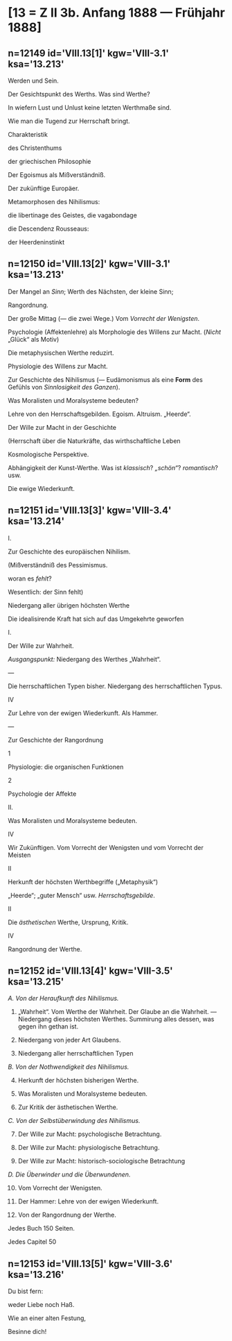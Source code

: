 # [13 = Z II 3b. Anfang 1888 — Frühjahr 1888]

## n=12149 id='VIII.13[1]' kgw='VIII-3.1' ksa='13.213'

Werden und Sein.

Der Gesichtspunkt des Werths. Was sind Werthe?

In wiefern Lust und Unlust keine letzten Werthmaße sind.

Wie man die Tugend zur Herrschaft bringt.

Charakteristik 

des Christenthums

der griechischen Philosophie

Der Egoismus als Mißverständniß.

Der zukünftige Europäer.

Metamorphosen des Nihilismus:

die libertinage des Geistes, die vagabondage

die Descendenz Rousseaus:

der Heerdeninstinkt

## n=12150 id='VIII.13[2]' kgw='VIII-3.1' ksa='13.213'

Der Mangel an *Sinn*; Werth des Nächsten, der kleine Sinn;

Rangordnung.

Der große Mittag (— die zwei Wege.) Vom *Vorrecht der Wenigsten*.

Psychologie (Affektenlehre) als Morphologie des Willens zur Macht. (*Nicht* „Glück“ als Motiv)

Die metaphysischen Werthe reduzirt.

Physiologie des Willens zur Macht.

Zur Geschichte des Nihilismus (— Eudämonismus als eine **Form** des Gefühls von *Sinnlosigkeit des Ganzen*).

Was Moralisten und Moralsysteme bedeuten?

Lehre von den Herrschaftsgebilden. Egoism. Altruism. „Heerde“.

Der Wille zur Macht in der Geschichte

(Herrschaft über die Naturkräfte, das wirthschaftliche Leben

Kosmologische Perspektive.

Abhängigkeit der Kunst-Werthe. Was ist *klassisch*? *„schön“*? *romantisch*? usw.

Die ewige Wiederkunft.

## n=12151 id='VIII.13[3]' kgw='VIII-3.4' ksa='13.214'

I. 

Zur Geschichte des europäischen Nihilism. 

(Mißverständniß des Pessimismus.

woran es *fehlt*?

Wesentlich: der Sinn fehlt)

Niedergang aller übrigen höchsten Werthe

Die idealisirende Kraft hat sich auf das Umgekehrte geworfen

I. 

Der Wille zur Wahrheit.

*Ausgangspunkt:* Niedergang des Werthes „Wahrheit“.

— 

Die herrschaftlichen Typen bisher. Niedergang des herrschaftlichen Typus.

IV 

Zur Lehre von der ewigen Wiederkunft. Als Hammer.

— 

Zur Geschichte der Rangordnung

1 

Physiologie: die organischen Funktionen

2 

Psychologie der Affekte

II. 

Was Moralisten und Moralsysteme bedeuten.

IV 

Wir Zukünftigen. Vom Vorrecht der Wenigsten und vom Vorrecht der Meisten

II 

Herkunft der höchsten Werthbegriffe („Metaphysik“)

„Heerde“; „guter Mensch“ usw. *Herrschaftsgebilde*.

II 

Die *ästhetischen* Werthe, Ursprung, Kritik.

IV 

Rangordnung der Werthe.

## n=12152 id='VIII.13[4]' kgw='VIII-3.5' ksa='13.215'

*A. Von der Heraufkunft des Nihilismus.*

1. „Wahrheit“. Vom Werthe der Wahrheit. Der Glaube an die Wahrheit. — Niedergang dieses höchsten Werthes. Summirung alles dessen, was gegen ihn gethan ist.

2. Niedergang von jeder Art Glaubens.

3. Niedergang aller herrschaftlichen Typen

*B. Von der Nothwendigkeit des Nihilismus.*

4. Herkunft der höchsten bisherigen Werthe.

5. Was Moralisten und Moralsysteme bedeuten.

6. Zur Kritik der ästhetischen Werthe.

*C. Von der Selbstüberwindung des Nihilismus.*

7. Der Wille zur Macht: psychologische Betrachtung.

8. Der Wille zur Macht: physiologische Betrachtung.

9. Der Wille zur Macht: historisch-sociologische Betrachtung

*D. Die Überwinder und die Überwundenen.*

10. Vom Vorrecht der Wenigsten.

11. Der Hammer: Lehre von der ewigen Wiederkunft.

12. Von der Rangordnung der Werthe.

Jedes Buch 150 Seiten.

Jedes Capitel 50

## n=12153 id='VIII.13[5]' kgw='VIII-3.6' ksa='13.216'

Du bist fern:

weder Liebe noch Haß.

Wie an einer alten Festung,

Besinne dich!
